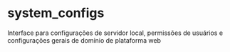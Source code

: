 # system_configs
Interface para configurações de servidor local, permissões de usuários e configurações gerais de domínio de plataforma web
